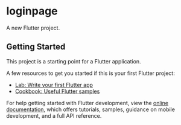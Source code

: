 # loginpage

A new Flutter project.

## Getting Started

This project is a starting point for a Flutter application.

A few resources to get you started if this is your first Flutter project:

- [Lab: Write your first Flutter app](https://docs.flutter.dev/get-started/codelab)
- [Cookbook: Useful Flutter samples](https://docs.flutter.dev/cookbook)

For help getting started with Flutter development, view the
[online documentation](https://docs.flutter.dev/), which offers tutorials,
samples, guidance on mobile development, and a full API reference.



[//]: # (Platform  Firebase App Id)

[//]: # (web       1:657839515528:web:209e391c91b1fdf6e5fc3d)

[//]: # (android   1:657839515528:android:8f040c730456bab8e5fc3d)

[//]: # (ios       1:657839515528:ios:54ff028995e8fdd3e5fc3d)

[//]: # (macos     1:657839515528:ios:54ff028995e8fdd3e5fc3d)

[//]: # (windows   1:657839515528:web:9e3c8696c13e6636e5fc3d)

[//]: # ()
[//]: # (Learn more about using this file and next steps from the documentation:)

[//]: # (> https://firebase.google.com/docs/flutter/setup)

[//]: # (PS C:\Users\himan\OneDrive\Desktop\loginPage> )
